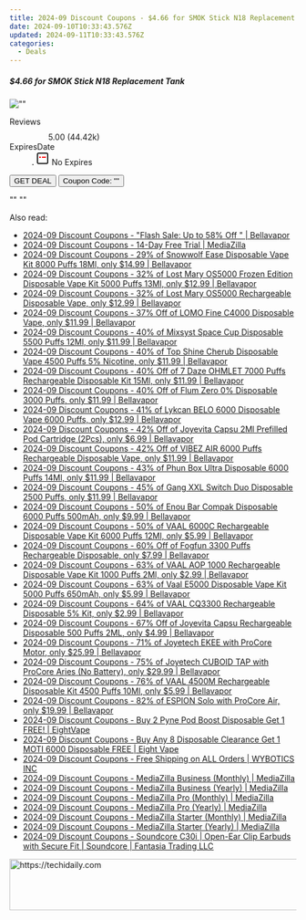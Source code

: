 ```yaml
---
title: 2024-09 Discount Coupons - $4.66 for SMOK Stick N18 Replacement Tank | Eight Vape
date: 2024-09-10T10:33:43.576Z
updated: 2024-09-11T10:33:43.576Z
categories:
  - Deals
---
```



<div class="max-w-4xl mx-auto grid grid-cols-1 lg:max-w-5xl lg:gap-x-20 lg:grid-cols-2">
  <div class="relative p-3 col-start-1 row-start-1 flex flex-col-reverse rounded-lg bg-gradient-to-t from-black/75 via-black/0 sm:bg-none sm:row-start-2 sm:p-0 lg:row-start-1">
    <h5 class="mt-1 text-lg font-semibold text-white sm:text-slate-900 md:text-2xl dark:sm:text-white">$4.66 for SMOK Stick N18 Replacement Tank</h5>
  </div>
  
  <div class="col-start-1 col-end-3 row-start-1 grid gap-4 sm:mb-6 sm:grid-cols-4 lg:col-start-2 lg:row-span-6 lg:row-end-6 lg:mb-0 lg:gap-6">
      <img src="&quot;&quot;" onClick="javascript:window.open(decodeURIComponent('%22https%3A%2F%2Fwww.shareasale.com%2Fu.cfm%3Fd%3D1089908%26m%3D59344%26u%3D4338022%22'), '_blank');void(0);" alt="&quot;&quot;" class="h-60 w-full rounded-lg object-cover sm:col-span-2 sm:h-52 lg:col-span-full" loading="lazy" />
    
  </div>
  <dl class="row-start-2 mt-4 flex items-center text-xs font-medium sm:row-start-3 sm:mt-1 md:mt-2.5 lg:row-start-2">
    <dt class="sr-only">Reviews</dt>
    <dd class="flex items-center text-indigo-600 dark:text-indigo-400">
      <svg width="24" height="24" fill="none" aria-hidden="true" class="mr-1 stroke-current dark:stroke-indigo-500">
        <path d="m12 5 2 5h5l-4 4 2.103 5L12 16l-5.103 3L9 14l-4-4h5l2-5Z" stroke-width="2" stroke-linecap="round" stroke-linejoin="round" />
      </svg>
      <span>5.00 <span class="font-normal text-slate-400">(44.42k)</span></span>
    </dd>
    <dt class="sr-only">ExpiresDate</dt>
    <dd class="flex items-center">
      <svg width="2" height="2" aria-hidden="true" fill="currentColor" class="mx-3 text-slate-300">
        <circle cx="1" cy="1" r="1" />
      </svg>
      <svg width="24" height="24" viewBox="0 0 24 24" fill="none" stroke="currentColor" stroke-width="2">
        <rect x="3" y="3" width="18" height="18" rx="2" fill="#fff" />
        <path d="M6 10L18 10" stroke="red" stroke-width="2" fill="none" />
        <path d="M10 6L10 18" stroke="#fff" stroke-width="2" fill="none" />
      </svg>
      No Expires    </dd>
  </dl>
  <div class="col-start-1 row-start-3 mt-4 self-center sm:col-start-2 sm:row-span-2 sm:row-start-2 sm:mt-0 lg:col-start-1 lg:row-start-3 lg:row-end-4 lg:mt-6">
    <button type="button" onClick="javascript:window.open(decodeURIComponent('%22https%3A%2F%2Fwww.shareasale.com%2Fu.cfm%3Fd%3D1089908%26m%3D59344%26u%3D4338022%22'), '_blank');void(0);" class="rounded-lg bg-red-600 px-3 py-2 text-sm font-medium leading-6 text-white">GET DEAL</button>
    <button type="button" onClick="javascript:window.open(decodeURIComponent('%22https%3A%2F%2Fwww.shareasale.com%2Fu.cfm%3Fd%3D1089908%26m%3D59344%26u%3D4338022%22'), '_blank');void(0);" class="border-dashed border-2 border-indigo-600 bg-green-100 text-sm leading-6 font-medium py-2 px-3 rounded-lg">Coupon Code: &quot;&quot;</button>
  </div>
  <p class="col-start-1 mt-4 text-sm leading-6 sm:col-span-2 lg:col-span-1 lg:row-start-4 lg:mt-6 dark:text-slate-400">
    "" 
""  </p>
</div>




<span class="atpl-alsoreadstyle">Also read:</span>
<div><ul>
<li><a href="https://coupons.techidaily.com/coupon-1101822-share-122475-sale/"><u>2024-09 Discount Coupons - "Flash Sale: Up to 58% Off " | Bellavapor</u></a></li>
<li><a href="https://coupons.techidaily.com/coupon-1095265-share-150384-sale/"><u>2024-09 Discount Coupons - 14-Day Free Trial | MediaZilla</u></a></li>
<li><a href="https://coupons.techidaily.com/coupon-1095155-share-122475-sale/"><u>2024-09 Discount Coupons - 29% of Snowwolf Ease Disposable Vape Kit 8000 Puffs 18Ml, only $14.99 | Bellavapor</u></a></li>
<li><a href="https://coupons.techidaily.com/coupon-1099968-share-122475-sale/"><u>2024-09 Discount Coupons - 32% of Lost Mary OS5000 Frozen Edition Disposable Vape Kit 5000 Puffs 13Ml, only $12.99 | Bellavapor</u></a></li>
<li><a href="https://coupons.techidaily.com/coupon-1099965-share-122475-sale/"><u>2024-09 Discount Coupons - 32% of Lost Mary OS5000 Rechargeable Disposable Vape, only $12.99 | Bellavapor</u></a></li>
<li><a href="https://coupons.techidaily.com/coupon-1104945-share-122475-sale/"><u>2024-09 Discount Coupons - 37% Off of LOMO Fine C4000 Disposable Vape, only $11.99 | Bellavapor</u></a></li>
<li><a href="https://coupons.techidaily.com/coupon-1095158-share-122475-sale/"><u>2024-09 Discount Coupons - 40% of Mixsyst Space Cup Disposable 5500 Puffs 12Ml, only $11.99 | Bellavapor</u></a></li>
<li><a href="https://coupons.techidaily.com/coupon-1095157-share-122475-sale/"><u>2024-09 Discount Coupons - 40% of Top Shine Cherub Disposable Vape 4500 Puffs 5% Nicotine, only $11.99 | Bellavapor</u></a></li>
<li><a href="https://coupons.techidaily.com/coupon-1104941-share-122475-sale/"><u>2024-09 Discount Coupons - 40% Off of 7 Daze OHMLET 7000 Puffs Rechargeable Disposable Kit 15Ml, only $11.99 | Bellavapor</u></a></li>
<li><a href="https://coupons.techidaily.com/coupon-1104948-share-122475-sale/"><u>2024-09 Discount Coupons - 40% Off of Flum Zero 0% Disposable 3000 Puffs, only $11.99 | Bellavapor</u></a></li>
<li><a href="https://coupons.techidaily.com/coupon-1095440-share-122475-sale/"><u>2024-09 Discount Coupons - 41% of Lykcan BELO 6000 Disposable Vape 6000 Puffs, only $12.99 | Bellavapor</u></a></li>
<li><a href="https://coupons.techidaily.com/coupon-1104074-share-122475-sale/"><u>2024-09 Discount Coupons - 42% Off of Joyevita Capsu 2Ml Prefilled Pod Cartridge (2Pcs), only $6.99 | Bellavapor</u></a></li>
<li><a href="https://coupons.techidaily.com/coupon-1105259-share-122475-sale/"><u>2024-09 Discount Coupons - 42% Off of VIBEZ AIR 6000 Puffs Rechargeable Disposable Vape, only $11.99 | Bellavapor</u></a></li>
<li><a href="https://coupons.techidaily.com/coupon-1095156-share-122475-sale/"><u>2024-09 Discount Coupons - 43% of Phun Box Ultra Disposable 6000 Puffs 14Ml, only $11.99 | Bellavapor</u></a></li>
<li><a href="https://coupons.techidaily.com/coupon-1099962-share-122475-sale/"><u>2024-09 Discount Coupons - 45% of Gang XXL Switch Duo Disposable 2500 Puffs, only $11.99 | Bellavapor</u></a></li>
<li><a href="https://coupons.techidaily.com/coupon-1095439-share-122475-sale/"><u>2024-09 Discount Coupons - 50% of Enou Bar Compak Disposable 6000 Puffs 500mAh, only $9.99 | Bellavapor</u></a></li>
<li><a href="https://coupons.techidaily.com/coupon-1098926-share-122475-sale/"><u>2024-09 Discount Coupons - 50% of VAAL 6000C Rechargeable Disposable Vape Kit 6000 Puffs 12Ml, only $5.99 | Bellavapor</u></a></li>
<li><a href="https://coupons.techidaily.com/coupon-1104989-share-122475-sale/"><u>2024-09 Discount Coupons - 60% Off of Fogfun 3300 Puffs Rechargeable Disposable, only $7.99 | Bellavapor</u></a></li>
<li><a href="https://coupons.techidaily.com/coupon-1098927-share-122475-sale/"><u>2024-09 Discount Coupons - 63% of VAAL AOP 1000 Rechargeable Disposable Vape Kit 1000 Puffs 2Ml, only $2.99 | Bellavapor</u></a></li>
<li><a href="https://coupons.techidaily.com/coupon-1099439-share-122475-sale/"><u>2024-09 Discount Coupons - 63% of Vaal E5000 Disposable Vape Kit 5000 Puffs 650mAh, only $5.99 | Bellavapor</u></a></li>
<li><a href="https://coupons.techidaily.com/coupon-1098928-share-122475-sale/"><u>2024-09 Discount Coupons - 64% of VAAL CQ3300 Rechargeable Disposable 5% Kit, only $2.99 | Bellavapor</u></a></li>
<li><a href="https://coupons.techidaily.com/coupon-1104073-share-122475-sale/"><u>2024-09 Discount Coupons - 67% Off of Joyevita Capsu Rechargeable Disposable 500 Puffs 2ML, only $4.99 | Bellavapor</u></a></li>
<li><a href="https://coupons.techidaily.com/coupon-1098357-share-122475-sale/"><u>2024-09 Discount Coupons - 71% of Joyetech EKEE with ProCore Motor, only $25.99 | Bellavapor</u></a></li>
<li><a href="https://coupons.techidaily.com/coupon-1098359-share-122475-sale/"><u>2024-09 Discount Coupons - 75% of Joyetech CUBOID TAP with ProCore Aries (No Battery), only $29.99 | Bellavapor</u></a></li>
<li><a href="https://coupons.techidaily.com/coupon-1098925-share-122475-sale/"><u>2024-09 Discount Coupons - 76% of VAAL 4500M Rechargeable Disposable Kit 4500 Puffs 10Ml, only $5.99 | Bellavapor</u></a></li>
<li><a href="https://coupons.techidaily.com/coupon-1098358-share-122475-sale/"><u>2024-09 Discount Coupons - 82% of ESPION Solo with ProCore Air, only $19.99 | Bellavapor</u></a></li>
<li><a href="https://coupons.techidaily.com/coupon-1104266-share-59344-sale/"><u>2024-09 Discount Coupons - Buy 2 Pyne Pod Boost Disposable Get 1 FREE! | EightVape</u></a></li>
<li><a href="https://coupons.techidaily.com/coupon-1104264-share-59344-sale/"><u>2024-09 Discount Coupons - Buy Any 8 Disposable Clearance Get 1 MOTI 6000 Disposable FREE | Eight Vape</u></a></li>
<li><a href="https://coupons.techidaily.com/coupon-1097877-share-153311-sale/"><u>2024-09 Discount Coupons - Free Shipping on ALL Orders | WYBOTICS INC</u></a></li>
<li><a href="https://coupons.techidaily.com/coupon-1095257-share-150384-sale/"><u>2024-09 Discount Coupons - MediaZilla Business (Monthly) | MediaZilla</u></a></li>
<li><a href="https://coupons.techidaily.com/coupon-1095263-share-150384-sale/"><u>2024-09 Discount Coupons - MediaZilla Business (Yearly) | MediaZilla</u></a></li>
<li><a href="https://coupons.techidaily.com/coupon-1095253-share-150384-sale/"><u>2024-09 Discount Coupons - MediaZilla Pro (Monthly) | MediaZilla</u></a></li>
<li><a href="https://coupons.techidaily.com/coupon-1095260-share-150384-sale/"><u>2024-09 Discount Coupons - MediaZilla Pro (Yearly) | MediaZilla</u></a></li>
<li><a href="https://coupons.techidaily.com/coupon-1095252-share-150384-sale/"><u>2024-09 Discount Coupons - MediaZilla Starter (Monthly) | MediaZilla</u></a></li>
<li><a href="https://coupons.techidaily.com/coupon-1095259-share-150384-sale/"><u>2024-09 Discount Coupons - MediaZilla Starter (Yearly) | MediaZilla</u></a></li>
<li><a href="https://coupons.techidaily.com/coupon-1105464-share-126653-sale/"><u>2024-09 Discount Coupons - Soundcore C30i | Open-Ear Clip Earbuds with Secure Fit | Soundcore | Fantasia Trading LLC</u></a></li>
</ul></div>







<ins class="adsbygoogle"
      style="display:block"
      data-ad-client="ca-pub-7571918770474297"
      data-ad-slot="8358498916"
      data-ad-format="auto"
      data-full-width-responsive="true"></ins>
    




<!-- affiliate ads begin -->
<a href="https://ephamedtechinc.pxf.io/c/5597632/2137220/26400" target="_top" id="2137220">
  <img src="//a.impactradius-go.com/display-ad/26400-2137220" border="0" alt="https://techidaily.com" width="728" height="90"/>
</a>
<img height="0" width="0" src="https://ephamedtechinc.pxf.io/i/5597632/2137220/26400" style="position:absolute;visibility:hidden;" border="0" />
<!-- affiliate ads end -->



